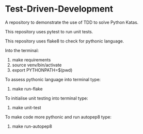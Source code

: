 # Test-Driven-Development
A repository to demonstrate the use of TDD to solve Python Katas.

This repository uses pytest to run unit tests.

This repository uses flake8 to check for pythonic language.

<!-- Installation -->
Into the terminal: 
1.  make requirements
2.  source venv/bin/activate
3.  export PYTHONPATH=$(pwd)

<!-- Usage -->
To assess pythonic language into terminal type:
1. make run-flake

To initialise unit testing into terminal type:
1. make unit-test

To make code more pythonic and run autopep8 type:
1. make run-autopep8